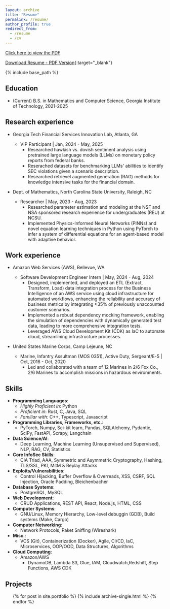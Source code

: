 ```yaml
---
layout: archive
title: "Resume"
permalink: /resume/
author_profile: true
redirect_from:
  - /resume
  - /cv
---
```



<!-- Trigger Button -->
<a href="#" id="open-modal">Click here to view the PDF</a>

<!-- Modal -->
<div id="pdf-modal" style="display:none;">
  <div id="pdf-modal-content">
    <iframe src="{{ site.baseurl }}/assets/pdfs/Barton_Austin_T_Resume-2.pdf" width="100%" height="95%"></iframe>
    <button id="close-modal">Close</button>
  </div>
</div>

<!-- Add some basic styles for the modal -->
<style>
  #pdf-modal {
    position: fixed;
    top: 0;
    left: 0;
    width: 100%;
    height: 100%;
    background: rgba(0, 0, 0, 0.7);
    display: none;
    justify-content: center;
    align-items: center;
  }

  #pdf-modal-content {
    background: #11111a;
    padding: 20px;
    border-radius: 10px;
    width: 80%;
    max-width: 1000px;
    height: 80%;
    max-height: 90%;
    overflow: hidden;
    box-shadow: 0 4px 10px rgba(0, 0, 0, 0.2);

  #pdf-modal iframe {
      width: 100%;
      height: 100%;
    }
  }
</style>

<!-- JavaScript to control modal -->
<script>
  document.getElementById("open-modal").addEventListener("click", function(event) {
    event.preventDefault();
    document.getElementById("pdf-modal").style.display = "flex";
  });

  document.getElementById("close-modal").addEventListener("click", function() {
    document.getElementById("pdf-modal").style.display = "none";
  });
</script>

[Download Resume - PDF Version](https://github.com/abarton51/abarton51.github.io/blob/master/_files/Barton_Austin_T_Resume-2.pdf?raw=true){:target="_blank"}

{% include base_path %}

## Education
* (Current) B.S. in Mathematics and Computer Science, Georgia Institute of Technology, 2021-2025

## Research experience

* Georgia Tech Financial Services Innovation Lab, Atlanta, GA
  *  VIP Participant \| Jan, 2024 - May, 2025
      * Researched hawkish vs. dovish sentiment analysis using pretrained large language models (LLMs) on monetary policy reports from federal banks.
      * Reserached datasets for benchmarking LLMs' abilities to identify SEC violations given a scenario description.
      * Researched retrievel augmented generation (RAG) methods for knowledge intensive tasks for the financial domain.

* Dept. of Mathematics, North Carolina State University, Raleigh, NC
  * Researcher \| May, 2023 - Aug, 2023
      * Researched parameter estimation and modeling at the NSF and NSA sponsored research experience for undergraduates (REU) at NCSU.
      * Implemented Physics-Informed Neural Networks (PINNs) and novel equation learning techniques in Python using PyTorch to infer a system of differential equations for an agent-based model with adaptive behavior.

## Work experience

* Amazon Web Services (AWS), Bellevue, WA
  * Software Development Engineer Intern \| May, 2024 - Aug, 2024
      * Designed, implemented, and deployed an ETL (Extract, Transform, Load) data integration process for the Business Intelligence of an AWS service using cloud infrastructure for automated workflows, enhancing the reliability and accuracy of business metrics by integrating $\approx$35\% of previously unaccounted customer scenarios.
      * Implemented a robust dependency mocking framework, enabling the simulation of dependencies with dynamically generated test data, leading to more comprehensive integration tests.
      * Leveraged AWS Cloud Development Kit (CDK) as IaC to automate cloud, streamlining infrastructure processes.

* United States Marine Corps, Camp Lejeune, NC
  * Marine, Infantry Assultman (MOS 0351), Active Duty, Sergeant/E-5 \| Oct, 2016 - Oct, 2020
      * Led and collaborated with a team of 12 Marines in 2/6 Fox Co., 2/6 Marines to accomplish missions in hazardous environments.

## Skills

* **Programming Languages**:
  * _Highly Proficient in_: Python
  * _Proficient in_: Rust, C, Java, SQL
  * _Familiar with_: C++, Typescript, Javascript
* **Programming Libraries, Frameworks, etc.**:
  * PyTorch, Numpy, Sci-kit learn, Pandas, SQLAlchemy, Pydantic, SciPy, FastAPI, Scrapy, Langchain
* **Data Science/AI**: 
  * Deep Learning, Machine Learning (Unsupervised and Supervised), NLP, RAG, CV, Statistics
* **Core InfoSec Skills**: 
  * CIA Triad, AAA, Symmetric and Asymmetric Cryptography, Hashing, TLS/SSL, PKI, MitM & Replay Attacks
* **Exploits/Vulnerabilities**: 
  * Control Hijacking, Buffer Overflow & Overreads, XSS, CSRF, SQL Injection, Oracle Padding, Bleichenbacher
* **Database Systems**: 
  * PostgreSQL, MySQL
* **Web Development**: 
  * CRUD Applications, REST API, React, Node.js, HTML, CSS
* **Computer Systems**: 
  * GNU/Linux, Memory Hierarchy, Low-level debuggin (GDB), Build systems (Make, Cargo)
* **Computer Networking**: 
  * Network Protocols, Paket Sniffing (Wireshark)
* **Misc.**: 
  * VCS (Git), Containerization (Docker), Agile, CI/CD, IaC, Microservices, OOP/OOD, Data Structures, Algorithms
* **Cloud Computing**:
  * Amazon/AWS
    * DynamoDB, Lambda S3, Glue, IAM, Cloudwatch,Redshift, Step Functions, AWS CDK

## Projects

  <ul>{% for post in site.portfolio %}
   {% include archive-single.html %}
  {% endfor %}</ul>

